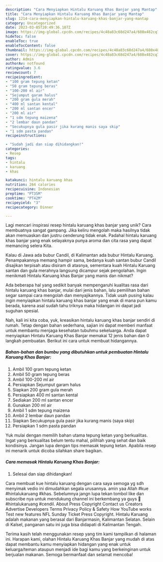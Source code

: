 ```yaml
---
description: "Cara Menyiapkan Hintalu Karuang Khas Banjar yang Mantap"
title: "Cara Menyiapkan Hintalu Karuang Khas Banjar yang Mantap"
slug: 1214-cara-menyiapkan-hintalu-karuang-khas-banjar-yang-mantap
category: Uncategorized
date: 2023-03-05T20:49:36.107Z
image: https://img-global.cpcdn.com/recipes/4c48a83c68d247a4/680x482cq70/hintalu-karuang-khas-banjar-foto-resep-utama.jpg
hideToc: false
enableToc: true
enableTocContent: false
thumbnail: https://img-global.cpcdn.com/recipes/4c48a83c68d247a4/680x482cq70/hintalu-karuang-khas-banjar-foto-resep-utama.jpg
cover: https://img-global.cpcdn.com/recipes/4c48a83c68d247a4/680x482cq70/hintalu-karuang-khas-banjar-foto-resep-utama.jpg
author: Admin
authorAv: notfound
ratingvalue: 3.6
reviewcount: 7
recipeingredient:
- "100 gram tepung ketan"
- "50 gram tepung beras"
- "100-200 ml air"
- "Sejumput garam halus"
- "200 gram gula merah"
- "400 ml santan kental"
- "200 ml santan encer"
- "200 ml air"
- "1 sdm tepung maizena"
- "2 lembar daun pandan"
- "Secukupnya gula pasir jika kurang manis saya skip"
- "1 sdm pasta pandan"
recipeinstructions:

- "Sudah jadi dan siap dihidangkan!"
categories:
- Resep
tags:
- hintalu
- karuang
- khas

katakunci: hintalu karuang khas 
nutrition: 264 calories
recipecuisine: Indonesian
preptime: "PT35M"
cooktime: "PT42M"
recipeyield: "3"
recipecategory: Dinner

---
```





Lagi mencari inspirasi resep hintalu karuang khas banjar yang unik? Cara membuatnya sangat gampang. Jika keliru mengolah maka hasilnya tidak akan memuaskan dan justru cenderung tidak enak. Padahal hintalu karuang khas banjar yang enak selayaknya punya aroma dan cita rasa yang dapat memancing selera Kita.





Kalau di Jawa ada bubur Candil, di Kalimantan ada bubur Hintalu Karuang. Penampakannya memang hampir sama, bedanya kuah santan bubur Candil disajikan terpisah atau disiram di atasnya, sementara kuah Hintalu Karuang santan dan gula merahnya langsung dicampur sejak pengolahan. Ingin menikmati Hintalu Karuang khas Banjar yang manis dan nikmat?

Ada beberapa hal yang sedikit banyak mempengaruhi kualitas rasa dari hintalu karuang khas banjar, mulai dari jenis bahan, lalu pemilihan bahan segar sampai cara mengolah dan menyajikannya. Tidak usah pusing kalau ingin menyiapkan hintalu karuang khas banjar yang enak di mana pun kamu berada, karena asal sudah tahu triknya maka hidangan ini dapat jadi suguhan spesial.






Nah, kali ini kita coba, yuk, kreasikan hintalu karuang khas banjar sendiri di rumah. Tetap dengan bahan sederhana, sajian ini dapat memberi manfaat untuk membantu menjaga kesehatan tubuhmu sekeluarga. Anda dapat menyiapkan Hintalu Karuang Khas Banjar memakai 12 jenis bahan dan 0 langkah pembuatan. Berikut ini cara untuk membuat hidangannya.

<!--inarticleads1-->

##### Bahan-bahan dan bumbu yang dibutuhkan untuk pembuatan Hintalu Karuang Khas Banjar:

1. Ambil 100 gram tepung ketan
1. Ambil 50 gram tepung beras
1. Ambil 100-200 ml air
1. Persiapkan Sejumput garam halus
1. Siapkan 200 gram gula merah
1. Persiapkan 400 ml santan kental
1. Sediakan 200 ml santan encer
1. Gunakan 200 ml air
1. Ambil 1 sdm tepung maizena
1. Ambil 2 lembar daun pandan
1. Siapkan Secukupnya gula pasir jika kurang manis (saya skip)
1. Persiapkan 1 sdm pasta pandan


Yuk mulai dengan memilih bahan utama tepung ketan yang berkualitas. Ingat yang berkualitas belum tentu mahal, pilihlah yang sehat dan baik kondisinya. Jangan lupa dengan tips memasak tepung ketan. Apabila resep ini menarik untuk dicoba silahkan share bagikan. 

<!--inarticleads2-->

##### Cara memasak Hintalu Karuang Khas Banjar:


1. Selesai dan siap dihidangkan!

Cara membuat kue hintalu karuang dengan cara saya semoga yg sdh menyimak vedio ini dimudahkan segala urusannya. amin yaa Allah #kue #hintalukaruang #khas. Sebelumnya jangn lupa tekan tombol like dan subscribe nya untuk mendukung channel ini berkembang ya guys 🤗 #hintalukaruang #cendil. About Press Copyright Contact us Creators Advertise Developers Terms Privacy Policy &amp; Safety How YouTube works Test new features NFL Sunday Ticket Press Copyright. Hintalu Karuang adalah makanan yang berasal dari Banjarmasin, Kalimantan Selatan. Selain di Kalsel, panganan satu ini juga bisa didapati di Kalimantan Tengah. 

Terima kasih telah menggunakan resep yang tim kami tampilkan di halaman ini. Harapan kami, olahan Hintalu Karuang Khas Banjar yang mudah di atas dapat membantu kamu menyiapkan hidangan yang enak untuk keluarga/teman ataupun menjadi ide bagi kamu yang berkeinginan untuk berjualan makanan. Semoga bermanfaat dan selamat mencoba!
